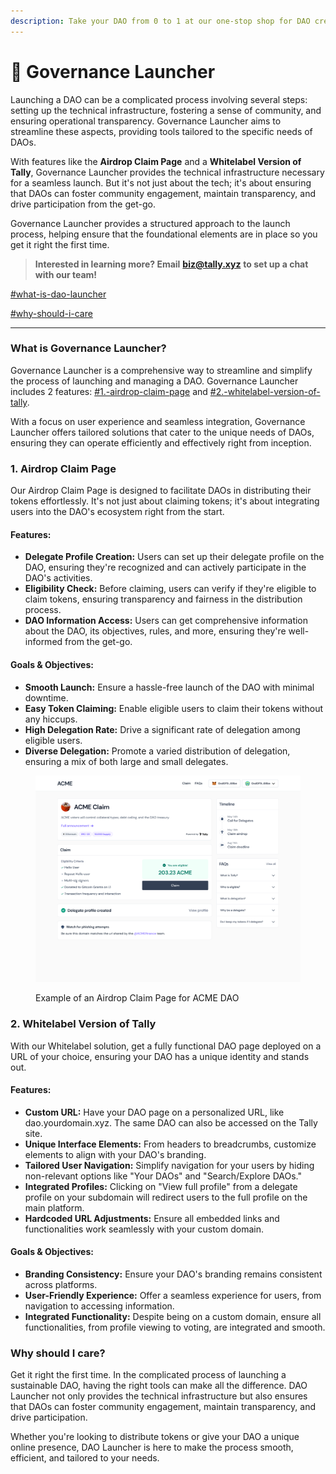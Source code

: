 ```yaml
---
description: Take your DAO from 0 to 1 at our one-stop shop for DAO creation.
---
```


# 🚀 Governance Launcher



Launching a DAO can be a complicated process involving several steps: setting up the technical infrastructure, fostering a sense of community, and ensuring operational transparency. Governance Launcher aims to streamline these aspects, providing tools tailored to the specific needs of DAOs.

With features like the **Airdrop Claim Page** and a **Whitelabel Version of Tally**, Governance Launcher provides the technical infrastructure necessary for a seamless launch. But it's not just about the tech; it's about ensuring that DAOs can foster community engagement, maintain transparency, and drive participation from the get-go.

Governance Launcher provides a structured approach to the launch process, helping ensure that the foundational elements are in place so you get it right the first time.

> **Interested in learning more? Email** [**biz@tally.xyz**](mailto:biz@tally.xyz) **to set up a chat with our team!**

[#what-is-dao-launcher](governance-launcher.md#what-is-dao-launcher "mention")

[#why-should-i-care](governance-launcher.md#why-should-i-care "mention")

***

### What is Governance Launcher?

Governance Launcher is a comprehensive way to streamline and simplify the process of launching and managing a DAO. Governance Launcher includes 2 features: [#1.-airdrop-claim-page](governance-launcher.md#1.-airdrop-claim-page "mention") and [#2.-whitelabel-version-of-tally](governance-launcher.md#2.-whitelabel-version-of-tally "mention").&#x20;

With a focus on user experience and seamless integration, Governance Launcher offers tailored solutions that cater to the unique needs of DAOs, ensuring they can operate efficiently and effectively right from inception.&#x20;

### 1. Airdrop Claim Page

Our Airdrop Claim Page is designed to facilitate DAOs in distributing their tokens effortlessly. It's not just about claiming tokens; it's about integrating users into the DAO's ecosystem right from the start.

#### Features:

* **Delegate Profile Creation:** Users can set up their delegate profile on the DAO, ensuring they're recognized and can actively participate in the DAO's activities.
* **Eligibility Check:** Before claiming, users can verify if they're eligible to claim tokens, ensuring transparency and fairness in the distribution process.
* **DAO Information Access:** Users can get comprehensive information about the DAO, its objectives, rules, and more, ensuring they're well-informed from the get-go.

#### Goals & Objectives:

* **Smooth Launch:** Ensure a hassle-free launch of the DAO with minimal downtime.
* **Easy Token Claiming:** Enable eligible users to claim their tokens without any hiccups.
* **High Delegation Rate:** Drive a significant rate of delegation among eligible users.
* **Diverse Delegation:** Promote a varied distribution of delegation, ensuring a mix of both large and small delegates.

<figure><img src="../.gitbook/assets/image (2).png" alt=""><figcaption><p>Example of an Airdrop Claim Page for ACME DAO</p></figcaption></figure>

### 2. Whitelabel Version of Tally

With our Whitelabel solution, get a fully functional DAO page deployed on a URL of your choice, ensuring your DAO has a unique identity and stands out.

#### Features:

* **Custom URL:** Have your DAO page on a personalized URL, like dao.yourdomain.xyz. The same DAO can also be accessed on the Tally site.
* **Unique Interface Elements:** From headers to breadcrumbs, customize elements to align with your DAO's branding.
* **Tailored User Navigation:** Simplify navigation for your users by hiding non-relevant options like "Your DAOs" and "Search/Explore DAOs."
* **Integrated Profiles:** Clicking on "View full profile" from a delegate profile on your subdomain will redirect users to the full profile on the main platform.
* **Hardcoded URL Adjustments:** Ensure all embedded links and functionalities work seamlessly with your custom domain.

#### Goals & Objectives:

* **Branding Consistency:** Ensure your DAO's branding remains consistent across platforms.
* **User-Friendly Experience:** Offer a seamless experience for users, from navigation to accessing information.
* **Integrated Functionality:** Despite being on a custom domain, ensure all functionalities, from profile viewing to voting, are integrated and smooth.

### Why should I care?

Get it right the first time. In the complicated process of launching a sustainable DAO, having the right tools can make all the difference. DAO Launcher not only provides the technical infrastructure but also ensures that DAOs can foster community engagement, maintain transparency, and drive participation.

Whether you're looking to distribute tokens or give your DAO a unique online presence, DAO Launcher is here to make the process smooth, efficient, and tailored to your needs.&#x20;
